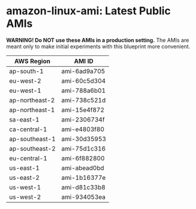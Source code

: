 # amazon-linux-ami: Latest Public AMIs

**WARNING! Do NOT use these AMIs in a production setting.** The AMIs are meant only to make initial experiments with this blueprint more convenient.

| AWS Region | AMI ID |
| ---------- | ------ |
| ap-south-1 | ami-6ad9a705 |
| eu-west-2 | ami-60c5d304 |
| eu-west-1 | ami-788a6b01 |
| ap-northeast-2 | ami-738c521d |
| ap-northeast-1 | ami-15e4f872 |
| sa-east-1 | ami-2306734f |
| ca-central-1 | ami-e4803f80 |
| ap-southeast-1 | ami-30d35953 |
| ap-southeast-2 | ami-75d1c316 |
| eu-central-1 | ami-6f882800 |
| us-east-1 | ami-abead0bd |
| us-east-2 | ami-1b16377e |
| us-west-1 | ami-d81c33b8 |
| us-west-2 | ami-934053ea |
